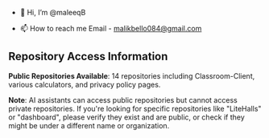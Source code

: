 - 👋 Hi, I’m @maleeqB

- 📫 How to reach me Email - malikbello084@gmail.com

## Repository Access Information
**Public Repositories Available**: 14 repositories including Classroom-Client, various calculators, and privacy policy pages.

**Note**: AI assistants can access public repositories but cannot access private repositories. If you're looking for specific repositories like "LiteHalls" or "dashboard", please verify they exist and are public, or check if they might be under a different name or organization.
<!---
maleeqB/maleeqB is a ✨ special ✨ repository because its `README.md` (this file) appears on your GitHub profile.
You can click the Preview link to take a look at your changes.
--->
